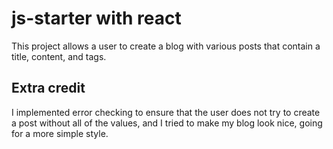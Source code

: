 # js-starter with react

This project allows a user to create a blog with various posts that contain a title, content, and tags.

## Extra credit

I implemented error checking to ensure that the user does not try to create a post without all of the values, and I tried to make my blog look nice, going for a more simple style.
